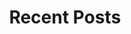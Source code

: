 ---
# An instance of the Pages widget.
# Documentation: https://wowchemy.com/docs/page-builder/
widget: pages

# This file represents a page section.
headless: true

active: true

# Order that this section appears on the page.
weight: 60

title: Recent Posts
subtitle:

content:
  1. First item
     1. A sub-item
  2. Another item

design:
  # Choose a view for the listings:
  view: compact
  columns: '2'
---